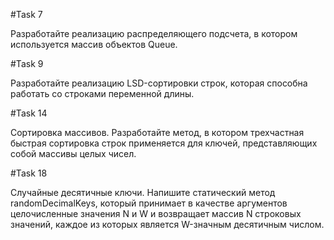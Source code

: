 #Task 7

Разработайте реализацию распределяющего подсчета, в котором используется массив объектов Queue.

#Task 9

Разработайте реализацию LSD-сортировки строк, которая способна работать со строками переменной длины.

#Task 14

Сортировка массивов. Разработайте метод, в котором трехчастная быстрая сортировка строк применяется для ключей, представляющих собой массивы целых чисел.

#Task 18

Случайные десятичные ключи. Напишите статический метод randomDecimalKeys, который принимает в качестве аргументов целочисленные значения N и W и возвращает массив N строковых значений, каждое из которых является W-значным десятичным числом.